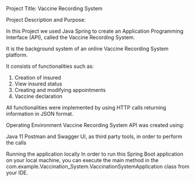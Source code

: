 Project Title: Vaccine Recording System

Project Description and Purpose:

In this Project we used Java Spring to create an Application Programming Interface (API), called the Vaccine Recording System.

It is the background system of an online Vaccine Recording System platform.

It consists of functionalities such as:

1. Creation of insured
2. View insured status
3. Creating and modifying appointments
4. Vaccine declaration

All functionalities were implemented by using HTTP calls returning information in JSON format.

Operating Environment
Vaccine Recording System API was created using:

Java 11
Postman and Swagger UI, as third party tools, in order to perform the calls

Running the application locally
In order to run this Spring Boot application on your local machine, you can execute the main method in the com.example.Vaccination_System.VaccinationSystemApplication  class from your IDE.
